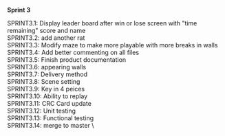 **Sprint 3**

SPRINT3.1: Display leader board after win or lose screen with "time remaining" score and name\
SPRINT3.2: add another rat\
SPRINT3.3: Modify maze to make more playable with more breaks in walls\
SPRINT3.4: Add better commenting on all files\
SPRINT3.5: Finish product documentation \
SPRINT3.6: appearing walls \
SPRINT3.7: Delivery method \
SPRINT3.8: Scene setting \
SPRINT3.9: Key in 4 peices \
SPRINT3.10: Ability to replay \
SPRINT3.11: CRC Card update \
SPRINT3.12: Unit testing \
SPRINT3.13: Functional testing\
SPRINT3.14: merge to master \



